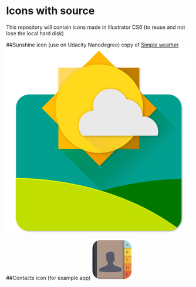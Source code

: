 # Icons with source

This repository will contain icons made in Illustrator CS6 (to reuse and not lose the local hard disk)

##Sunshine icon (use on Udacity Nanodegree)
copy of [Simple weather](https://play.google.com/store/apps/details?id=com.tanmay.simpleweather)
![alt tag](https://github.com/wfranck/icons/blob/master/source/Sunshine_icon.PNG)

##Contacts icon (for example app)
![alt tag](https://github.com/wfranck/icons/blob/master/source/contacts_icon.PNG)

